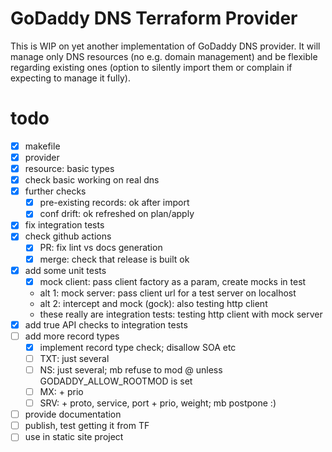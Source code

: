 # GoDaddy DNS Terraform Provider

This is WIP on yet another implementation of GoDaddy DNS provider.
It will manage only DNS resources (no e.g. domain management) and
be flexible regarding existing ones (option to silently import them
or complain if expecting to manage it fully).

# todo
- [X] makefile
- [x] provider
- [x] resource: basic types
- [x] check basic working on real dns
- [x] further checks
  - [x] pre-existing records: ok after import
  - [x] conf drift: ok refreshed on plan/apply
- [x] fix integration tests
- [x] check github actions
  - [x] PR: fix lint vs docs generation
  - [x] merge: check that release is built ok
- [x] add some unit tests
  - [x] mock client: pass client factory as a param, create mocks in test
  - alt 1: mock server: pass client url for a test server on localhost
  - alt 2: intercept and mock (gock): also testing http client
  - these really are integration tests: testing http client with mock server
- [x] add true API checks to integration tests
- [ ] add more record types
  - [x] implement record type check; disallow SOA etc
  - [ ] TXT: just several
  - [ ] NS: just several; mb refuse to mod @ unless GODADDY_ALLOW_ROOTMOD is set
  - [ ] MX: + prio
  - [ ] SRV: + proto, service, port + prio, weight; mb postpone :)
- [ ] provide documentation
- [ ] publish, test getting it from TF
- [ ] use in static site project
